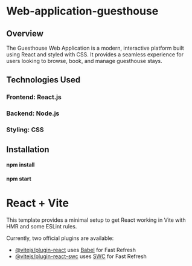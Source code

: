 # Web-application-guesthouse
## Overview
The Guesthouse Web Application is a modern, interactive platform built using React and styled with CSS. It provides a seamless experience for users looking to browse, book, and manage guesthouse stays.
## Technologies Used
### Frontend: React.js
### Backend: Node.js
### Styling: CSS

## Installation
#### npm install
#### npm start

# React + Vite

This template provides a minimal setup to get React working in Vite with HMR and some ESLint rules.

Currently, two official plugins are available:

- [@vitejs/plugin-react](https://github.com/vitejs/vite-plugin-react/blob/main/packages/plugin-react/README.md) uses [Babel](https://babeljs.io/) for Fast Refresh
- [@vitejs/plugin-react-swc](https://github.com/vitejs/vite-plugin-react-swc) uses [SWC](https://swc.rs/) for Fast Refresh

